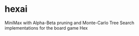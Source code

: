 # hexai
MiniMax with Alpha-Beta pruning and Monte-Carlo Tree Search implementations for the board game Hex
